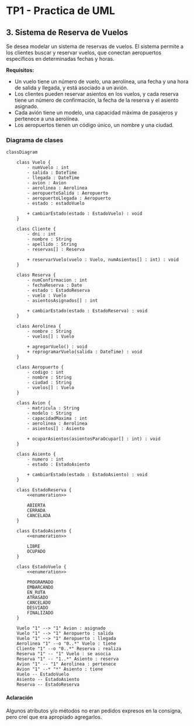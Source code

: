 # TP1 - Practica de UML

## 3. Sistema de Reserva de Vuelos

Se desea modelar un sistema de reservas de vuelos. El sistema permite a los clientes buscar y reservar vuelos, que conectan aeropuertos específicos en determinadas fechas y horas.

**Requisitos:**

- Un vuelo tiene un número de vuelo, una aerolínea, una fecha y una hora de salida y llegada,
y está asociado a un avión.
- Los clientes pueden reservar asientos en los vuelos, y cada reserva tiene un número de
confirmación, la fecha de la reserva y el asiento asignado.
- Cada avión tiene un modelo, una capacidad máxima de pasajeros y pertenece a una
aerolínea.
- Los aeropuertos tienen un código único, un nombre y una ciudad.

### Diagrama de clases

```mermaid
classDiagram

    class Vuelo {
        - numVuelo : int
        - salida : DateTime
        - llegada : DateTime
        - avion : Avion
        - aerolinea : Aerolinea
        - aeropuertoSalida : Aeropuerto
        - aeropuertoLlegada : Aeropuerto
        - estado : estadoVuelo

        + cambiarEstado(estado : EstadoVuelo) : void
    }

    class Cliente {
        - dni : int
        - nombre : String
        - apellido : String
        - reservas[] : Reserva
        
        + reservarVuelo(vuelo : Vuelo, numAsientos[] : int) : void
    }

    class Reserva {
        - numConfirmacion : int
        - fechaReserva : Date
        - estado : EstadoReserva
        - vuelo : Vuelo
        - asientosAsignados[] : int

        + cambiarEstado(estado : EstadoReserva) : void 
    }

    class Aerolinea {
        - nombre : String
        - vuelos[] : Vuelo
        
        + agregarVuelo() : void
        + reprogramarVuelo(salida : DateTime) : void
    }

    class Aeropuerto {
        - codigo : int
        - nombre : String
        - ciudad : String
        - vuelos[] : Vuelo
    }

    class Avion {
        - matricula : String
        - modelo : String
        - capacidadMaxima : int
        - aerolinea : Aerolinea
        - asientos[] : Asiento

        + ocuparAsientos(asientosParaOcupar[] : int) : void
    }

    class Asiento {
        - numero : int
        - estado : EstadoAsiento
        
        + cambiarEstado(estado : EstadoAsiento) : void
    }

    class EstadoReserva {
        <<enumeration>>
        
        ABIERTA
        CERRADA
        CANCELADA
    }

    class EstadoAsiento {
        <<enumeration>>
        
        LIBRE
        OCUPADO
    }

    class EstadoVuelo {
        <<enumeration>>
        
        PROGRAMADO
        EMBARCANDO
        EN_RUTA
        ATRASADO
        CANCELADO
        DESVIADO
        FINALIZADO
    }

    Vuelo "1" --> "1" Avion : asignado
    Vuelo "1" --> "1" Aeropuerto : salida
    Vuelo "1" --> "1" Aeropuerto : llegada
    Aerolinea "1" --o "0..*" Vuelo : tiene
    Cliente "1" --o "0..*" Reserva : realiza
    Reserva "1" -- "1" Vuelo : se asocia
    Reserva "1" -- "1..*" Asiento : reserva
    Avion "1" -- "1" Aerolinea : pertenece
    Avion "1" --* "*" Asiento : tiene
    Vuelo -- EstadoVuelo
    Asiento -- EstadoAsiento
    Reserva -- EstadoReserva

```

#### Aclaración

Algunos atributos y/o métodos no eran pedidos expresos en la consigna, pero creí que era apropiado agregarlos.

